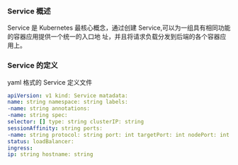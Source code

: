 ### Service 概述

Service 是 Kubernetes 最核心概念，通过创建 Service,可以为一组具有相同功能的容器应用提供一个统一的入口地 址，并且将请求负载分发到后端的各个容器应用上。

### Service 的定义

yaml 格式的 Service 定义文件

```yaml
apiVersion: v1 kind: Service matadata:
name: string namespace: string labels:
-name: string annotations:
-name: string spec:
selector: [] type: string clusterIP: string
sessionAffinity: string ports:
-name: string protocol: string port: int targetPort: int nodePort: int
status: loadBalancer:
ingress:
ip: string hostname: string
```



